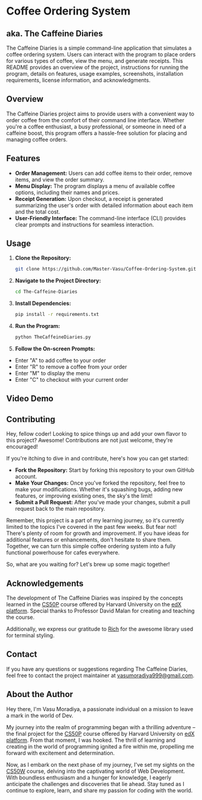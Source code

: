 
# Coffee Ordering System 
## aka. The Caffeine Diaries

The Caffeine Diaries is a simple command-line application that simulates a coffee ordering system. Users can interact with the program to place orders for various types of coffee, view the menu, and generate receipts. This README provides an overview of the project, instructions for running the program, details on features, usage examples, screenshots, installation requirements, license information, and acknowledgments.


## Overview

The Caffeine Diaries project aims to provide users with a convenient way to order coffee from the comfort of their command line interface. Whether you're a coffee enthusiast, a busy professional, or someone in need of a caffeine boost, this program offers a hassle-free solution for placing and managing coffee orders.


## Features

- **Order Management:** Users can add coffee items to their order, remove items, and view the order summary.
- **Menu Display:** The program displays a menu of available coffee options, including their names and prices.
- **Receipt Generation:** Upon checkout, a receipt is generated summarizing the user's order with detailed information about each item and the total cost.
- **User-Friendly Interface:** The command-line interface (CLI) provides clear prompts and instructions for seamless interaction.


## Usage

1. **Clone the Repository:**
   ```bash
   git clone https://github.com/Master-Vasu/Coffee-Ordering-System.git

2. **Navigate to the Project Directory:**
   ```bash
   cd The-Caffeine-Diaries

3. **Install Dependencies:**
   ```bash
   pip install -r requirements.txt

4. **Run the Program:**
   ```bash
   python TheCaffeineDiaries.py

5. **Follow the On-screen Prompts:**
- Enter "A" to add coffee to your order
- Enter "R" to remove a coffee from your order
- Enter "M" to display the menu
- Enter "C" to checkout with your current order


## Video Demo

## Contributing

Hey, fellow coder! Looking to spice things up and add your own flavor to this project? Awesome! Contributions are not just welcome, they're encouraged!

If you're itching to dive in and contribute, here's how you can get started:

- **Fork the Repository:** Start by forking this repository to your own GitHub account.
- **Make Your Changes:** Once you've forked the repository, feel free to make your modifications. Whether it's squashing bugs, adding new features, or improving existing ones, the sky's the limit!
- **Submit a Pull Request:** After you've made your changes, submit a pull request back to the main repository.

Remember, this project is a part of my learning journey, so it's currently limited to the topics I've covered in the past few weeks. But fear not! There's plenty of room for growth and improvement. If you have ideas for additional features or enhancements, don't hesitate to share them. Together, we can turn this simple coffee ordering system into a fully functional powerhouse for cafes everywhere.

So, what are you waiting for? Let's brew up some magic together!


## Acknowledgements

The development of The Caffeine Diaries was inspired by the concepts learned in the [CS50P](https://cs50.harvard.edu/python/2022/) course offered by Harvard University on the [edX platform](https://www.edx.org/). Special thanks to Professor David Malan for creating and teaching the course.

Additionally, we express our gratitude to [Rich](https://github.com/Textualize/rich) for the awesome library used for terminal styling.

## Contact

If you have any questions or suggestions regarding The Caffeine Diaries, feel free to contact the project maintainer at vasumoradiya999@gmail.com.

## About the Author

Hey there, I'm Vasu Moradiya, a passionate individual on a mission to leave a mark in the world of Dev.

My journey into the realm of programming began with a thrilling adventure – the final project for the [CS50P](https://cs50.harvard.edu/python/2022/) course offered by Harvard University on [edX platform](https://www.edx.org/). From that moment, I was hooked. The thrill of learning and creating in the world of programming ignited a fire within me, propelling me forward with excitement and determination.

Now, as I embark on the next phase of my journey, I've set my sights on the [CS50W](https://cs50.harvard.edu/web/2020/) course, delving into the captivating world of Web Development. With boundless enthusiasm and a hunger for knowledge, I eagerly anticipate the challenges and discoveries that lie ahead. Stay tuned as I continue to explore, learn, and share my passion for coding with the world.